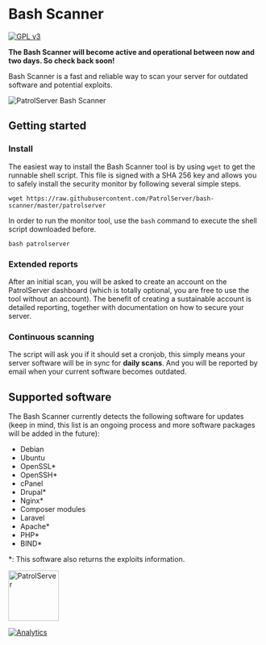 # Bash Scanner
<a target="_blank" href="http://opensource.org/licenses/GPL-3.0"><img alt="GPL v3" src="https://camo.githubusercontent.com/7aa49bcd4f4eb9a53e06b1607e5b9c5709c5d118/68747470733a2f2f706f7365722e707567782e6f72672f6c6561726e696e676c6f636b65722f6c6561726e696e676c6f636b65722f6c6963656e73652e737667"></img></a>

**The Bash Scanner will become active and operational between now and two days. So check back soon!**

Bash Scanner is a fast and reliable way to scan your server for outdated software and potential exploits.

![PatrolServer Bash Scanner](http://i.imgur.com/O4fu9Nk.png)

## Getting started
### Install
The easiest way to install the Bash Scanner tool is by using `wget` to get the runnable shell script. This file is signed with a SHA 256 key and allows you to safely install the security monitor by following several simple steps.
```
wget https://raw.githubusercontent.com/PatrolServer/bash-scanner/master/patrolserver
```
In order to run the monitor tool, use the `bash` command to execute the shell script downloaded before.
```
bash patrolserver
```

### Extended reports
After an initial scan, you will be asked to create an account on the PatrolServer dashboard (which is totally optional, you are free to use the tool without an account). The benefit of creating a sustainable account is detailed reporting, together with documentation on how to secure your server.

### Continuous scanning
The script will ask you if it should set a cronjob, this simply means your server software will be in sync for **daily scans**. And you will be reported by email when your current software becomes outdated.

## Supported software
The Bash Scanner currently detects the following software for updates (keep in mind, this list is an ongoing process and more software packages will be added in the future):
* Debian
* Ubuntu
* OpenSSL*
* OpenSSH*
* cPanel
* Drupal*
* Nginx*
* Composer modules
* Laravel
* Apache*
* PHP*
* BIND*

*: This software also returns the exploits information.

<a target="_blank" href="https://patrolserver.com"><img alt="PatrolServer" width="100" src="http://i.imgur.com/UwkmawB.png"></a>

[![Analytics](https://ga-beacon.appspot.com/UA-65036233-1/PatrolServer/bash-scanner?pixel)](https://github.com/igrigorik/ga-beacon)
